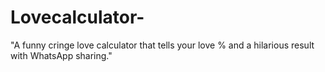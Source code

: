 # Lovecalculator-
"A funny cringe love calculator that tells your love % and a hilarious result with WhatsApp sharing."
